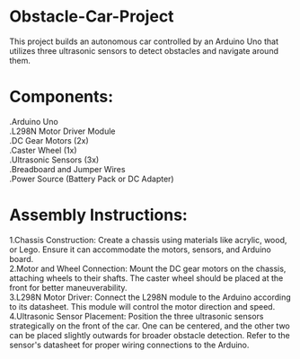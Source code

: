 # Obstacle-Car-Project
This project builds an autonomous car controlled by an Arduino Uno that utilizes three ultrasonic sensors to detect obstacles and navigate around them.
# Components:
.Arduino Uno <br/>
.L298N Motor Driver Module  <br/>
.DC Gear Motors (2x)  <br/>
.Caster Wheel (1x)  <br/>
.Ultrasonic Sensors (3x)  <br/>
.Breadboard and Jumper Wires  <br/>
.Power Source (Battery Pack or DC Adapter)  <br/>

# Assembly Instructions:

1.Chassis Construction: Create a chassis using materials like acrylic, wood, or Lego. Ensure it can accommodate the motors, sensors, and Arduino board. <br/>
2.Motor and Wheel Connection: Mount the DC gear motors on the chassis, attaching wheels to their shafts. The caster wheel should be placed at the front for better maneuverability. <br/>
3.L298N Motor Driver: Connect the L298N module to the Arduino according to its datasheet. This module will control the motor direction and speed. <br/>
4.Ultrasonic Sensor Placement: Position the three ultrasonic sensors strategically on the front of the car. One can be centered, and the other two can be placed slightly outwards for broader obstacle detection. Refer to the sensor's datasheet for proper wiring connections to the Arduino.<br/>

